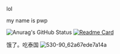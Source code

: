 lol

my name is pwp

![Anurag's GitHub Status](https://github-readme-stats.vercel.app/api?username=pwp114514&show_icons=true&theme=dark)
[![Readme Card](https://github-readme-stats.vercel.app/api/pin/?username=pwp114514&repo=pwp114514)](https://github.com/anuraghazra/github-readme-stats)

饿了。吃泰国
![530-90_62a67ede7a14a](https://t7.baidu.com/it/u=1060220057,2676986702&fm=3035&app=3035&size=r3,2&q=75&n=0&g=4n&f=JPEG&fmt=auto&maxorilen2heic=2000000?s=D20006AC44C3ECE30EBEFC610300F068)

